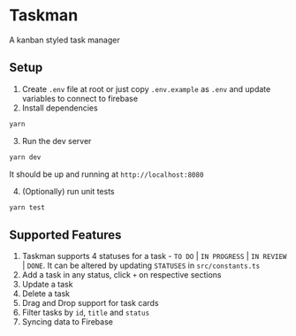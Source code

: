 # Taskman

A kanban styled task manager

## Setup

1. Create `.env` file at root or just copy `.env.example` as `.env` and update variables to connect to firebase
2. Install dependencies
```bash
yarn
```
3. Run the dev server
```bash
yarn dev
```

It should be up and running at `http://localhost:8080`

4. (Optionally) run unit tests
```bash
yarn test
```

## Supported Features
1. Taskman supports 4 statuses for a task - `TO DO` | `IN PROGRESS` | `IN REVIEW` | `DONE`. It can be altered by updating `STATUSES` in `src/constants.ts`
2. Add a task in any status, click `+` on respective sections
3. Update a task
4. Delete a task
5. Drag and Drop support for task cards
6. Filter tasks by `id`, `title` and `status`
7. Syncing data to Firebase

